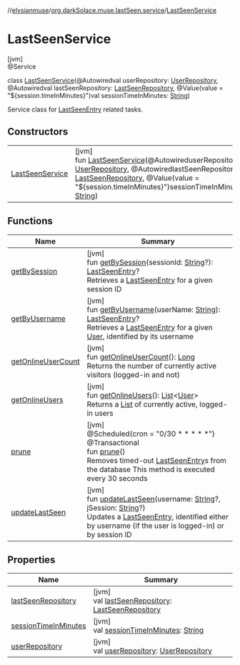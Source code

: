 //[elysianmuse](../../../index.md)/[org.darkSolace.muse.lastSeen.service](../index.md)/[LastSeenService](index.md)

# LastSeenService

[jvm]\
@Service

class [LastSeenService](index.md)(@Autowiredval userRepository: [UserRepository](../../org.darkSolace.muse.user.repository/-user-repository/index.md), @Autowiredval lastSeenRepository: [LastSeenRepository](../../org.darkSolace.muse.lastSeen.repository/-last-seen-repository/index.md), @Value(value = &quot;${session.timeInMinutes}&quot;)val sessionTimeInMinutes: [String](https://kotlinlang.org/api/latest/jvm/stdlib/kotlin/-string/index.html))

Service class for [LastSeenEntry](../../org.darkSolace.muse.lastSeen.model/-last-seen-entry/index.md) related tasks.

## Constructors

| | |
|---|---|
| [LastSeenService](-last-seen-service.md) | [jvm]<br>fun [LastSeenService](-last-seen-service.md)(@AutowireduserRepository: [UserRepository](../../org.darkSolace.muse.user.repository/-user-repository/index.md), @AutowiredlastSeenRepository: [LastSeenRepository](../../org.darkSolace.muse.lastSeen.repository/-last-seen-repository/index.md), @Value(value = &quot;${session.timeInMinutes}&quot;)sessionTimeInMinutes: [String](https://kotlinlang.org/api/latest/jvm/stdlib/kotlin/-string/index.html)) |

## Functions

| Name | Summary |
|---|---|
| [getBySession](get-by-session.md) | [jvm]<br>fun [getBySession](get-by-session.md)(sessionId: [String](https://kotlinlang.org/api/latest/jvm/stdlib/kotlin/-string/index.html)?): [LastSeenEntry](../../org.darkSolace.muse.lastSeen.model/-last-seen-entry/index.md)?<br>Retrieves a [LastSeenEntry](../../org.darkSolace.muse.lastSeen.model/-last-seen-entry/index.md) for a given session ID |
| [getByUsername](get-by-username.md) | [jvm]<br>fun [getByUsername](get-by-username.md)(userName: [String](https://kotlinlang.org/api/latest/jvm/stdlib/kotlin/-string/index.html)): [LastSeenEntry](../../org.darkSolace.muse.lastSeen.model/-last-seen-entry/index.md)?<br>Retrieves a [LastSeenEntry](../../org.darkSolace.muse.lastSeen.model/-last-seen-entry/index.md) for a given [User](../../org.darkSolace.muse.user.model/-user/index.md), identified by its username |
| [getOnlineUserCount](get-online-user-count.md) | [jvm]<br>fun [getOnlineUserCount](get-online-user-count.md)(): [Long](https://kotlinlang.org/api/latest/jvm/stdlib/kotlin/-long/index.html)<br>Returns the number of currently active visitors (logged-in and not) |
| [getOnlineUsers](get-online-users.md) | [jvm]<br>fun [getOnlineUsers](get-online-users.md)(): [List](https://kotlinlang.org/api/latest/jvm/stdlib/kotlin.collections/-list/index.html)&lt;[User](../../org.darkSolace.muse.user.model/-user/index.md)&gt;<br>Returns a [List](https://kotlinlang.org/api/latest/jvm/stdlib/kotlin.collections/-list/index.html) of currently active, logged-in users |
| [prune](prune.md) | [jvm]<br>@Scheduled(cron = &quot;0/30 * * * * *&quot;)<br>@Transactional<br>fun [prune](prune.md)()<br>Removes timed-out [LastSeenEntry](../../org.darkSolace.muse.lastSeen.model/-last-seen-entry/index.md)s from the database This method is executed every 30 seconds |
| [updateLastSeen](update-last-seen.md) | [jvm]<br>fun [updateLastSeen](update-last-seen.md)(username: [String](https://kotlinlang.org/api/latest/jvm/stdlib/kotlin/-string/index.html)?, jSession: [String](https://kotlinlang.org/api/latest/jvm/stdlib/kotlin/-string/index.html)?)<br>Updates a [LastSeenEntry](../../org.darkSolace.muse.lastSeen.model/-last-seen-entry/index.md), identified either by username (if the user is logged-in) or by session ID |

## Properties

| Name | Summary |
|---|---|
| [lastSeenRepository](last-seen-repository.md) | [jvm]<br>val [lastSeenRepository](last-seen-repository.md): [LastSeenRepository](../../org.darkSolace.muse.lastSeen.repository/-last-seen-repository/index.md) |
| [sessionTimeInMinutes](session-time-in-minutes.md) | [jvm]<br>val [sessionTimeInMinutes](session-time-in-minutes.md): [String](https://kotlinlang.org/api/latest/jvm/stdlib/kotlin/-string/index.html) |
| [userRepository](user-repository.md) | [jvm]<br>val [userRepository](user-repository.md): [UserRepository](../../org.darkSolace.muse.user.repository/-user-repository/index.md) |
